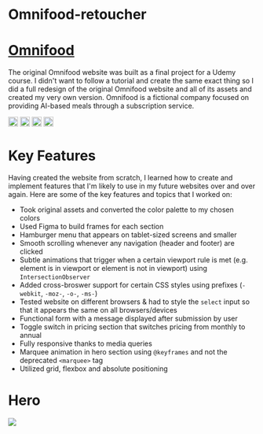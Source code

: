# Omnifood-retoucher
# <a href="[https://omnifood-redesign-aniket.netlify.app](https://omnifood-retoucher.vercel.app/)" target="_blank">Omnifood</a>
The original Omnifood website was built as a final project for a Udemy course. I didn't want to follow a tutorial and create the same exact thing so I did a full redesign of the original Omnifood website and all of its assets and created my very own version. Omnifood is a fictional company focused on providing AI-based meals through a subscription service. 

<img src="https://user-images.githubusercontent.com/25181517/189715289-df3ee512-6eca-463f-a0f4-c10d94a06b2f.png" width="20px">  <img src="https://user-images.githubusercontent.com/25181517/192158954-f88b5814-d510-4564-b285-dff7d6400dad.png" width="20px"> <img src="https://user-images.githubusercontent.com/25181517/183898674-75a4a1b1-f960-4ea9-abcb-637170a00a75.png" width="20px">  <img src="https://user-images.githubusercontent.com/25181517/117447155-6a868a00-af3d-11eb-9cfe-245df15c9f3f.png" width="20px">

# Key Features
Having created the website from scratch, I learned how to create and implement features that I'm likely to use in my future websites over and over again. Here are some of the key features and topics that I worked on:

- Took original assets and converted the color palette to my chosen colors
- Used Figma to build frames for each section
- Hamburger menu that appears on tablet-sized screens and smaller
- Smooth scrolling whenever any navigation (header and footer) are clicked
- Subtle animations that trigger when a certain viewport rule is met (e.g. element is in viewport or element is not in viewport) using `IntersectionObserver` 
- Added cross-broswer support for certain CSS styles using prefixes (`-webkit`, `-moz-`, `-o-`, `-ms-`)
- Tested website on different browsers & had to style the `select` input so that it appears the same on all browsers/devices
- Functional form with a message displayed after submission by user
- Toggle switch in pricing section that switches pricing from monthly to annual
- Fully responsive thanks to media queries
- Marquee animation in hero section using `@keyframes` and not the deprecated `<marquee>` tag
- Utilized grid, flexbox and absolute positioning

# Hero
<a href="https://omnifood-redesign-aniket.netlify.app" target="_blank">
<img src="https://user-images.githubusercontent.com/69382363/222127248-e76b2cca-46c5-43dc-86ed-b016a7b2f947.png" style="max-width:100%;"></a>
